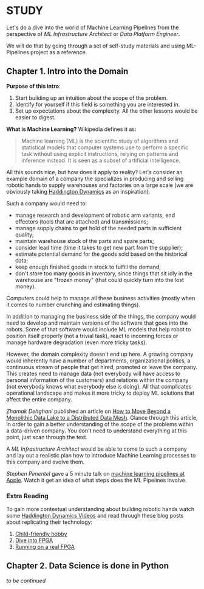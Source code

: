 # STUDY


Let's do a dive into the world of Machine Learning Pipelines from the
perspective of _ML Infrastructure Architect_ or _Data Platform
Engineer_.


We will do that by going through a set of self-study materials and
using ML-Pipelines project as a reference.




## Chapter 1. Intro into the Domain

**Purpose of this intro**:

1. Start building up an intuition about the scope of the problem.
2. Identify for yourself if this field is something you are interested
   in.
3. Set up expectations about the complexity. All the other lessons
   would be easier to digest.

**What is Machine Learning?** Wikipedia defines it as:

> Machine learning (ML) is the scientific study of algorithms and
> statistical models that computer systems use to perform a specific
> task without using explicit instructions, relying on patterns and
> inference instead. It is seen as a subset of artificial intelligence.

All this sounds nice, but how does it apply to reality? Let's consider
an example domain of a company the specializes in producing and
selling robotic hands to supply warehouses and factories on a large
scale (we are obviously taking [Haddington
Dynamics](http://hdrobotic.com) as an inspiration).

Such a company would need to:

- manage research and development of robotic arm variants, end
  effectors (tools that are attached) and transmissions;
- manage supply chains to get hold of the needed parts in sufficient
  quality;
- maintain warehouse stock of the parts and spare parts;
- consider lead time (time it takes to get new part from
  the supplier);
- estimate potential demand for the goods sold based on the historical
  data;
- keep enough finished goods in stock to fulfill the demand;
- don't store too many goods in inventory, since things that sit idly
  in the warehouse are "frozen money" (that could quickly turn into
  the lost money).
  
  
Computers could help to manage all these business activities (mostly
when it comes to number crunching and estimating things).
  
In addition to managing the business side of the things, the company
would need to develop and maintain versions of the software that goes
into the robots. Some of that software would include ML models that
help robot to position itself properly (not a trivial task), react to
incoming forces or manage hardware degradation (even more tricky
tasks).

However, the domain complexity doesn't end up here. A growing company
would inherently have a number of departments, organizational
politics, a continuous stream of people that get hired, promoted or
leave the company. This creates need to manage data (not everybody
will have access to personal information of the customers) and
relations within the company (not everybody knows what everybody else
is doing). All that complicates operational landscape and makes it
more tricky to deploy ML solutions that affect the entire company.

_Zhamak Dehghani_ published an article on [How to Move Beyond a
Monolithic Data Lake to a Distributed Data
Mesh](https://martinfowler.com/articles/data-monolith-to-mesh.html). Glance
through this article, in order to gain a better understanding of the
scope of the problems within a data-driven company. You don't need to
understand everything at this point, just scan through the text.



A _ML Infrastructure Architect_ would be able to come to such a
company and lay out a realistic plan how to introduce Machine Learning
processes to this company and evolve them.

_Stephen Pimentel_ gave a 5 minute talk on [machine learning pipelines
at Apple](https://www.youtube.com/watch?v=16uU_Aaxp9Y). Watch it get
an idea of what steps does the ML Pipelines involve.



### Extra Reading

To gain more contextual understanding about building robotic hands
watch some [Haddington Dynamics Videos](http://hdrobotic.com/videos)
and read through these blog posts about replicating their technology:

1. [Child-friendly hobby](https://abdullin.com/child-friendly-hobby/)
2. [Dive into FPGA](https://abdullin.com/dive-into-fpga/)
3. [Running on a real FPGA](https://abdullin.com/running-on-a-real-fpga/)

  
## Chapter 2. Data Science is done in Python

_to be continued_
